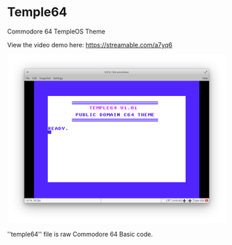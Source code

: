 # Temple64
Commodore 64 TempleOS Theme

View the video demo here: https://streamable.com/a7yq6

![Screenshot](https://raw.githubusercontent.com/johnhagstrom/Temple64/master/temple64.png)

''temple64'' file is raw Commodore 64 Basic code.

